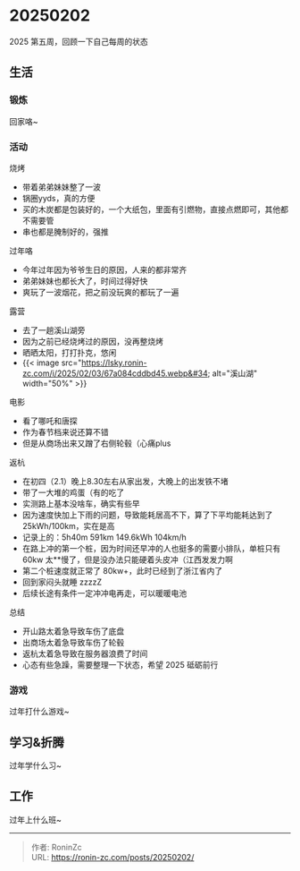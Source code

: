 # 20250202


2025 第五周，回顾一下自己每周的状态

## 生活

### 锻炼

回家咯~

### 活动

烧烤

* 带着弟弟妹妹整了一波
* 锅圈yyds，真的方便
* 买的木炭都是包装好的，一个大纸包，里面有引燃物，直接点燃即可，其他都不需要管
* 串也都是腌制好的，强推

过年咯

* 今年过年因为爷爷生日的原因，人来的都非常齐
* 弟弟妹妹也都长大了，时间过得好快
* 爽玩了一波烟花，把之前没玩爽的都玩了一遍

露营

* 去了一趟溪山湖旁
* 因为之前已经烧烤过的原因，没再整烧烤
* 晒晒太阳，打打扑克，悠闲
* {{&lt; image src=&#34;https://lsky.ronin-zc.com/i/2025/02/03/67a084cddbd45.webp&#34; alt=&#34;溪山湖&#34; width=&#34;50%&#34; &gt;}}


电影

* 看了哪吒和唐探
* 作为春节档来说还算不错
* 但是从商场出来又蹭了右侧轮毂（心痛plus

返杭

* 在初四（2.1）晚上8.30左右从家出发，大晚上的出发铁不堵
* 带了一大堆的鸡蛋（有的吃了
* 实测路上基本没啥车，确实有些早
* 因为速度快加上下雨的问题，导致能耗居高不下，算了下平均能耗达到了 25kWh/100km，实在是高
* 记录上的：5h40m 591km 149.6kWh 104km/h
* 在路上冲的第一个桩，因为时间还早冲的人也挺多的需要小排队，单桩只有 60kw 太**慢了，但是没办法只能硬着头皮冲（江西发发力啊
* 第二个桩速度就正常了 80kw&#43;，此时已经到了浙江省内了
* 回到家闷头就睡 zzzzZ
* 后续长途有条件一定冲冲电再走，可以暖暖电池

总结

* 开山路太着急导致车伤了底盘
* 出商场太着急导致车伤了轮毂
* 返杭太着急导致在服务器浪费了时间
* 心态有些急躁，需要整理一下状态，希望 2025 砥砺前行

### 游戏

过年打什么游戏~

## 学习&amp;折腾

过年学什么习~

## 工作

过年上什么班~


---

> 作者: RoninZc  
> URL: https://ronin-zc.com/posts/20250202/  

